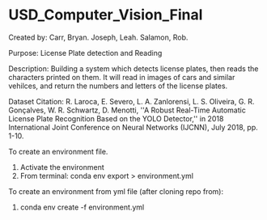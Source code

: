 ﻿# USD_Computer_Vision_Final

Created by:
    Carr, Bryan.
    Joseph, Leah.
    Salamon, Rob.

Purpose: License Plate detection and Reading

Description: Building a system which detects license plates, then reads the characters printed on them. It
will read in images of cars and similar vehilces, and return the numbers and letters of the license plates.

Dataset Citation:
R. Laroca, E. Severo, L. A. Zanlorensi, L. S. Oliveira, G. R. Gonçalves, W. R. Schwartz, D. Menotti, ''A Robust Real-Time Automatic License Plate Recognition Based on the YOLO Detector,'' in 2018 International Joint Conference on Neural Networks (IJCNN), July 2018, pp. 1-10.

To create an environment file. 
1. Activate the environment 
2. From terminal:
    conda env export > environment.yml

To create an environment from yml file (after cloning repo from):
1. conda env create -f environment.yml
